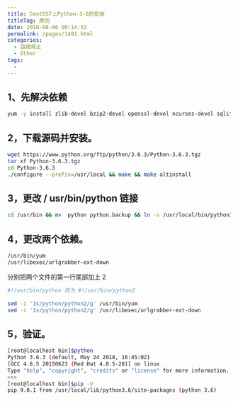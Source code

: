 ```yaml
---
title: CentOS7上Python-3-6的安装
titleTag: 原创
date: 2018-08-06 00:14:32
permalink: /pages/1491.html
categories:
  - 运维观止
  - Other
tags:
  - 
---
```


## 1、先解决依赖



```sh
yum -y install zlib-devel bzip2-devel openssl-devel ncurses-devel sqlite-devel readline-devel tk-devel gdbm-devel db4-devel libpcap-devel xz-devel wget gcc gcc-c++
```



## 2，下载源码并安装。



```sh
wget https://www.python.org/ftp/python/3.6.3/Python-3.6.3.tgz
tar xf Python-3.6.3.tgz
cd Python-3.6.3
./configure --prefix=/usr/local && make && make altinstall
```



## 3，更改 / usr/bin/python 链接



```sh
cd /usr/bin && mv  python python.backup && ln -s /usr/local/bin/python3.6 /usr/bin/python &&ln -s /usr/local/bin/python3.6 /usr/bin/python3 && ln -s /usr/local/bin/pip3.6 /usr/bin/pip
```



## 4，更改两个依赖。



```sh
/usr/bin/yum
/usr/libexec/urlgrabber-ext-down
```



分别把两个文件的第一行尾部加上 2



```sh
#!/usr/bin/python 改为 #!/usr/bin/python2
 
sed -i '1s/python/python2/g' /usr/bin/yum
sed -i '1s/python/python2/g' /usr/libexec/urlgrabber-ext-down
```



## 5，验证。



```sh
[root@localhost bin]$python
Python 3.6.3 (default, May 24 2018, 16:45:02)
[GCC 4.8.5 20150623 (Red Hat 4.8.5-28)] on linux
Type "help", "copyright", "credits" or "license" for more information.
>>>
[root@localhost bin]$pip -V
pip 9.0.1 from /usr/local/lib/python3.6/site-packages (python 3.6)
```
